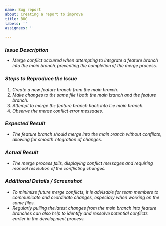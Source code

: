 ```yaml
---
name: Bug report
about: Creating a report to improve
title: BUG
labels: ''
assignees: ''

---
```


### *Issue Description*

* *Merge conflict occurred when attempting to integrate a feature branch into the main branch, preventing the completion of the merge process.*


### *Steps to Reproduce the Issue*

1. *Create a new feature branch from the main branch.*
2. *Make changes to the same file i both the main branch and the feature branch.*
3. *Attempt to merge the feature branch back into the main branch.*
4. *Observe the merge conflict error messages.*


### *Expected Result*

* *The feature branch should merge into the main branch without conflicts, allowing for smooth integration of changes.*


### *Actual Result*

* *The merge process fails, displaying conflict messages and requiring manual resolution of the conflicting changes.*


###  *Additional Details / Screenshot*

* *To minimize future merge conflicts, it is advisable for team members to communicate and coordinate changes, especially when working on the same files.*
* *Regularly pulling the latest changes from the main branch into feature branches can also help to identify and ressolve potential conflicts earlier in the development process.*
